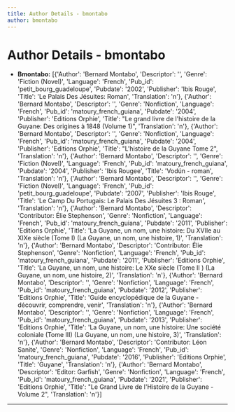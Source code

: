 ```yaml
---
title: Author Details - bmontabo
author: bmontabo
---
```


# Author Details - bmontabo

<ul>
    <li><strong>Bmontabo:</strong> [{'Author': 'Bernard Montabo', 'Descriptor': '', 'Genre': 'Fiction (Novel)', 'Language': 'French', 'Pub_id': 'petit_bourg_guadeloupe', 'Pubdate': '2002', 'Publisher': 'Ibis Rouge', 'Title': 'Le Palais Des Jésuites: Roman', 'Translation': 'n'}, {'Author': 'Bernard Montabo', 'Descriptor': '', 'Genre': 'Nonfiction', 'Language': 'French', 'Pub_id': 'matoury_french_guiana', 'Pubdate': '2004', 'Publisher': 'Editions Orphie', 'Title': "Le grand livre de l'histoire de la Guyane: Des origines à 1848 (Volume 1)", 'Translation': 'n'}, {'Author': 'Bernard Montabo', 'Descriptor': '', 'Genre': 'Nonfiction', 'Language': 'French', 'Pub_id': 'matoury_french_guiana', 'Pubdate': '2004', 'Publisher': 'Editions Orphie', 'Title': "L'histoire de la Guyane Tome 2", 'Translation': 'n'}, {'Author': 'Bernard Montabo', 'Descriptor': '', 'Genre': 'Fiction (Novel)', 'Language': 'French', 'Pub_id': 'matoury_french_guiana', 'Pubdate': '2004', 'Publisher': 'Ibis Rougee', 'Title': 'Vodún - roman', 'Translation': 'n'}, {'Author': 'Bernard Montabo', 'Descriptor': '', 'Genre': 'Fiction (Novel)', 'Language': 'French', 'Pub_id': 'petit_bourg_guadeloupe', 'Pubdate': '2007', 'Publisher': 'Ibis Rouge', 'Title': 'Le Camp Du Portugais: Le Palais Des Jésuites 3 : Roman', 'Translation': 'n'}, {'Author': 'Bernard Montabo', 'Descriptor': 'Contributor: Élie Stephenson', 'Genre': 'Nonfiction', 'Language': 'French', 'Pub_id': 'matoury_french_guiana', 'Pubdate': '2011', 'Publisher': 'Editions Orphie', 'Title': 'La Guyane, un nom, une histoire: Du XVIIe au XIXe siècle (Tome I) (La Guyane, un nom, une histoire, 1)', 'Translation': 'n'}, {'Author': 'Bernard Montabo', 'Descriptor': 'Contributor: Élie Stephenson', 'Genre': 'Nonfiction', 'Language': 'French', 'Pub_id': 'matoury_french_guiana', 'Pubdate': '2011', 'Publisher': 'Editions Orphie', 'Title': 'La Guyane, un nom, une histoire: Le XXe siècle (Tome II ) (La Guyane, un nom, une histoire, 2)', 'Translation': 'n'}, {'Author': 'Bernard Montabo', 'Descriptor': '', 'Genre': 'Nonfiction', 'Language': 'French', 'Pub_id': 'matoury_french_guiana', 'Pubdate': '2012', 'Publisher': 'Editions Orphie', 'Title': 'Guide encyclopédique de la Guyane - découvrir, comprendre, venir', 'Translation': 'n'}, {'Author': 'Bernard Montabo', 'Descriptor': '', 'Genre': 'Nonfiction', 'Language': 'French', 'Pub_id': 'matoury_french_guiana', 'Pubdate': '2013', 'Publisher': 'Editions Orphie', 'Title': 'La Guyane, un nom, une histoire: Une société coloniale (Tome III) (La Guyane, un nom, une histoire, 3)', 'Translation': 'n'}, {'Author': 'Bernard Montabo', 'Descriptor': 'Contributor: Léon Sanite', 'Genre': 'Nonfiction', 'Language': 'French', 'Pub_id': 'matoury_french_guiana', 'Pubdate': '2016', 'Publisher': 'Editions Orphie', 'Title': 'Guyane', 'Translation': 'n'}, {'Author': 'Bernard Montabo', 'Descriptor': 'Editor: Garfish', 'Genre': 'Nonfiction', 'Language': 'French', 'Pub_id': 'matoury_french_guiana', 'Pubdate': '2021', 'Publisher': 'Editions Orphie', 'Title': "Le Grand Livre de l'Histoire de la Guyane - Volume 2", 'Translation': 'n'}]</li>
</ul>
<hr>